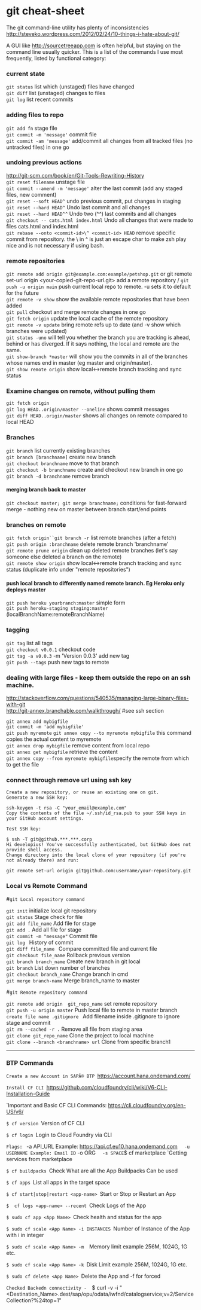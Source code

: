 # git cheat-sheet

The git command-line utility has plenty of inconsistencies
http://steveko.wordpress.com/2012/02/24/10-things-i-hate-about-git/

A GUI like http://sourcetreeapp.com is often helpful, but staying on the command line usually quicker.
This is a list of the commands I use most frequently, listed by functional category:

### current state
`git status`					list which (unstaged) files have changed  
`git diff`						list (unstaged) changes to files  
`git log`						list recent commits  


### adding files to repo
`git add fn`					stage file  
`git commit -m 'message'`			commit file  
`git commit -am 'message'`		add/commit all changes from all tracked files (no untracked files) in one go  

### undoing previous actions
http://git-scm.com/book/en/Git-Tools-Rewriting-History  
`git reset filename`				unstage file  
`git commit --amend -m 'message'`	alter the last commit (add any staged files, new comment)  
`git reset --soft HEAD^`			undo previous commit, put changes in staging  
`git reset --hard HEAD^`			Undo last commit and all changes  
`git reset --hard HEAD^^`			Undo two (^^) last commits and all changes  
`git checkout -- cats.html index.html`	Undo all changes that were made to files cats.html and index.html  
`git rebase --onto <commit-id>\^ <commit-id> HEAD`	remove specific commit from repository. the \ in \^ is just an escape   char to make zsh play nice and is not necessary if using bash.  

### remote repositories
`git remote add origin git@example.com:example/petshop.git` or git remote set-url origin <your-copied-git-repo-url.git> add a remote repository / 
`git push -u origin main`			push current local repo to remote. -u sets it to default for the future  
`git remote -v show`				show the available remote repositories that have been added  
`git pull`						checkout and merge remote changes in one go  
`git fetch origin`						update the local cache of the remote repository  
`git remote -v update`				bring remote refs up to date (and -v show which branches were updated)  
`git status -uno` will tell you whether the branch you are tracking is ahead, behind or has diverged. If it says nothing, the local and remote are the same.  
`git show-branch *master` will show you the commits in all of the branches whose names end in master (eg master and origin/master).  
`git show remote origin`			show local<->remote branch tracking and sync status  


### Examine changes on remote, without pulling them
`git fetch origin`  
`git log HEAD..origin/master --oneline` shows commit messages  
`git diff HEAD..origin/master` shows all changes on remote compared to local HEAD  


### Branches
`git branch`						list currently existing branches  
`git branch [branchname]`			create new branch  
`git checkout branchname`			move to that branch  
`git checkout -b branchname`			create and checkout new branch in one go  
`git branch -d branchname`			remove branch  

#### merging branch back to master
`git checkout master; git merge branchname;`	conditions for fast-forward merge - nothing new on master between branch start/end points  

### branches on remote
`git fetch origin``git branch -r` 		list remote branches (after a fetch)  
`git push origin :branchname`		delete remote branch 'branchname'  
`git remote prune origin`			clean up deleted remote branches (let's say someone else deleted a branch on the remote)  
`git remote show origin`			show local<->remote branch tracking and sync status (duplicate info under "remote repositories")  


#### push local branch to differently named remote branch. Eg Heroku only deploys master
`git push heroku yourbranch:master`       simple form  
`git push heroku-staging staging:master` 	(localBranchName:remoteBranchName)  

### tagging
`git tag`	list all tags  
`git checkout v0.0.1`	checkout code  
`git tag -a v0.0.3`	-m 'Version 0.0.3'	add new tag  
`git push --tags`	push new tags to remote  

### dealing with large files - keep them outside the repo on an ssh machine.
http://stackoverflow.com/questions/540535/managing-large-binary-files-with-git  
http://git-annex.branchable.com/walkthrough/ #see ssh section  

`git annex add mybigfile`  
`git commit -m 'add mybigfile'`  
`git push myremote` 
`git annex copy --to myremote mybigfile` this command copies the actual content to myremote  
`git annex drop mybigfile`  remove content from local repo  
`git annex get mybigfile`   retrieve the content  
`git annex copy --from myremote mybigfile`specify the remote from which to get the file  


### connect through remove url using ssh key

`Create a new repository, or reuse an existing one on git.` <br/>
`Generate a new SSH key:`

`ssh-keygen -t rsa -C "your_email@example.com"` <br/>
`Copy the contents of the file ~/.ssh/id_rsa.pub to your SSH keys in your GitHub account settings.`

`Test SSH key:` <br/>

`$ ssh -T git@github.***.***.corp` <br/>
`Hi developius! You've successfully authenticated, but GitHub does not provide shell access.` <br/>
`Change directory into the local clone of your repository (if you're not already there) and run:` <br/>

`git remote set-url origin git@github.com:username/your-repository.git`


### Local vs Remote Command

#`git Local repository command `

`git init`			 				initialize local git repository <br/>
`git status`							Stage check for file <br/>
`git add file_name`						Add file for stage <br/>
`git add .`							Add all file for stage <br/>
`git commit -m "message"`					Commit file <br/>
`git log `							History of commit  <br/>
`git diff file_name `						Compare committed file and current file <br/>
`git checkout file_name`					Rollback previous version <br/>
`git branch branch_name` 					Create new branch in git local <br/>
`git branch`							List down number of branches <br/>
`git checkout branch_name`					Change branch in cmd <br/>
`git merge branch-name`						Merge branch_name to master <br/>
			

#`git Remote repository command `

`git remote add origin  git_repo_name`    			set remote repository  <br/>
`git push -u origin master`					Push local file to remote in master branch <br/>
`create file name .gitignore `					Add filename inside .gitignore to ignore stage and commit  <br/>
`git rm --cached -r .`						Remove all file from staging area <br/>
`git clone git_repo_name`					Clone the project to local machine <br/>
`git clone --branch <branchname> url`				Clone from specific branch1 <br/>


*****************


### BTP Commands

`Create a new Account in SAPÂ® BTP
`https://account.hana.ondemand.com/
 
`Install CF CLI
`https://github.com/cloudfoundry/cli/wiki/V6-CLI-Installation-Guide
 
`Important and Basic CF CLI Commands:
https://cli.cloudfoundry.org/en-US/v6/
	
`$ cf version
`Version of CF CLI
	
`$ cf login
`Login to Cloud Foundry via CLI
 
`Flags:
`	-a API_URL Example: https://api.cf.eu10.hana.ondemand.com
`	-u USERNAME Example: Email ID
`	-o ORG
`	-s SPACE
`$ cf marketplace
`Getting services from marketplace	

`$ cf buildpacks
`Check What are all the App Buildpacks  Can be used

`$ cf apps
`List all apps in the target space

`$ cf start|stop|restart <app-name>
`Start or Stop or Restart an App

`$  cf logs <app-name> --recent
`Check Logs of the App

`$ sudo cf app <App Name>
`Check health and status for the app

`$ sudo cf scale <App Name> -i INSTANCES
`Number of Instance of the App with i in integer

`$ sudo cf scale <App Name> -m 
`Memory limit example 256M, 1024G, 1G etc.

`$ sudo cf scale <App Name> -k
`Disk Limit example 256M, 1024G, 1G etc.

`$ sudo cf delete <App Name>
`Delete the App and -f for forced 

`Checked Backedn connectivity - 
`$ curl -v -i "<Destination_Name>.dest/sap/opu/odata/iwfnd/catalogservice;v=2/ServiceCollection?%24top=1"

